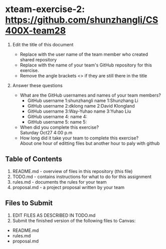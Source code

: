 # xteam-exercise-2: https://github.com/shunzhangli/CS400X-team28
1. Edit the title of this document
   * Replace <UserName> with the user name of the team member who created shared repository
   * Replace <GitHubRepositoryName> with the name of your team's GitHub repository for this exercise.
   * Remove the angle brackets <> if they are still there in the title

2. Answer these questions
   * What are the GitHub usernames and names of your team members?
       * GitHub username 1:shunzhangli name 1:Shunzhang Li
       * GitHub username 2:dklong name 2:David Klongland
       * GitHub username 3:Way-Yuhao       name 3:Yuhao Liu
       * GitHub username 4:       name 4:
       * GitHub username 5:       name 5:
   * When did you complete this exercise?   
   Saturday Oct27 4:00 p.m
   * How long did it take your team to complete this exercise?   
   About one hour of editting files but another hour to paly with github

## Table of Contents

1. README.md - overview of files in this repository (this file)
2. TODO.md - contains instructions for what to do for this assignment
3. rules.md - documents the rules for your team
4. proposal.md - a project proposal written by your team

## Files to Submit

1. EDIT FILES AS DESCRIBED IN TODO.md
2. Submit the finished version of the following files to Canvas:

* README.md
* rules.md
* proposal.md

